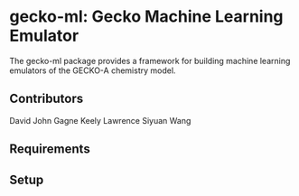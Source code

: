 # gecko-ml: Gecko Machine Learning Emulator

The gecko-ml package provides a framework for building machine learning
emulators of the GECKO-A chemistry model.

## Contributors
David John Gagne
Keely Lawrence
Siyuan Wang

## Requirements

## Setup
